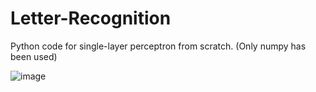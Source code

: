 # Letter-Recognition
Python code for single-layer perceptron from scratch. (Only numpy has been used)

![image](https://github.com/FurkanYlmz97/Letter-Recognition/blob/master/test_images.npy)
